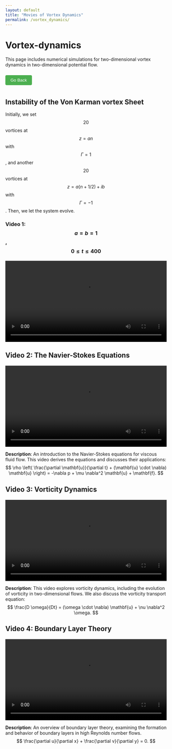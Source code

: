 ```yaml
---
layout: default
title: "Movies of Vortex Dynamics"
permalink: /vortex_dynamics/
---
```


# Vortex-dynamics

This page includes numerical simulations for two-dimensional vortex dynamics in two-dimensional potential flow.

<button onclick="history.back()" style="margin: 10px 0; padding: 8px 16px; background-color: #4CAF50; color: white; border: none; border-radius: 4px; cursor: pointer;">Go Back</button>

## Instability of the Von Karman vortex Sheet

Initially, we set $$20$$ vortices at $$z=an$$ with $$\Gamma=1$$, and another $$20$$ vortices at $$z=a(n+1/2)+ib$$ with $$\Gamma=-1$$. Then, we let the system evolve.

### Video 1: $$a=b=1$$, $$0\leqslant t\leqslant 400$$
<div style="display: flex; justify-content: center; align-items: center; margin-top: 20px;">
    <video width="800" controls>
      <source src="/Courses/Fluid_Dynamics/vortex_animation.mp4" type="video/mp4">
      Your browser does not support the video tag.
    </video>
</div>

## Video 2: The Navier-Stokes Equations
<div style="display: flex; justify-content: center; align-items: center; margin-top: 20px;">
    <video width="800" controls>
      <source src="/Courses/Fluid_Dynamics/vortex_animation_1.mp4" type="video/mp4">
      Your browser does not support the video tag.
    </video>
</div>

**Description**: An introduction to the Navier-Stokes equations for viscous fluid flow. This video derives the equations and discusses their applications:
$$
\rho \left( \frac{\partial \mathbf{u}}{\partial t} + (\mathbf{u} \cdot \nabla) \mathbf{u} \right) = -\nabla p + \mu \nabla^2 \mathbf{u} + \mathbf{f}.
$$

## Video 3: Vorticity Dynamics
<div style="display: flex; justify-content: center; align-items: center; margin-top: 20px;">
    <video width="800" controls>
      <source src="/Courses/Fluid_Dynamics/vortex_animation_2.mp4" type="video/mp4">
      Your browser does not support the video tag.
    </video>
</div>

**Description**: This video explores vorticity dynamics, including the evolution of vorticity in two-dimensional flows. We also discuss the vorticity transport equation:
$$
\frac{D \omega}{Dt} = (\omega \cdot \nabla) \mathbf{u} + \nu \nabla^2 \omega.
$$

## Video 4: Boundary Layer Theory
<div style="display: flex; justify-content: center; align-items: center; margin-top: 20px;">
    <video width="800" controls>
      <source src="/Courses/Fluid_Dynamics/vortex_animation_3.mp4" type="video/mp4">
      Your browser does not support the video tag.
    </video>
</div>

**Description**: An overview of boundary layer theory, examining the formation and behavior of boundary layers in high Reynolds number flows.
$$
\frac{\partial u}{\partial x} + \frac{\partial v}{\partial y} = 0.
$$
